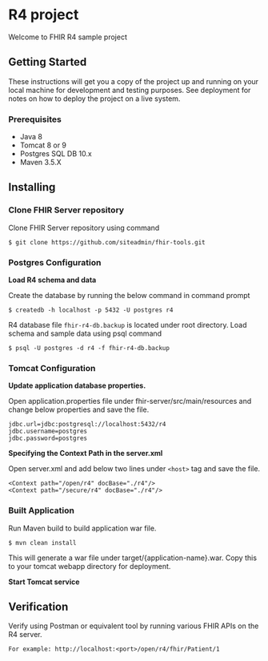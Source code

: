 # R4 project
Welcome to FHIR R4 sample project

## Getting Started
These instructions will get you a copy of the project up and running on your local machine for development and testing purposes. See deployment for notes on how to deploy the project on a live system.

### Prerequisites
*	Java 8
*	Tomcat 8 or 9
*	Postgres SQL DB 10.x
*	Maven 3.5.X

## Installing

### Clone FHIR Server repository 
Clone FHIR Server repository using command 

```
$ git clone https://github.com/siteadmin/fhir-tools.git
```

### Postgres Configuration

**Load R4 schema and data**

Create the database by running the below command in command prompt

```
$ createdb -h localhost -p 5432 -U postgres r4
```

R4 database file `fhir-r4-db.backup` is located under root directory. Load schema and sample data using psql command

```
$ psql -U postgres -d r4 -f fhir-r4-db.backup 
```

### Tomcat Configuration 

**Update application database properties.**

Open application.properties file under fhir-server/src/main/resources and change below properties and save the file. 

```  
jdbc.url=jdbc:postgresql://localhost:5432/r4
jdbc.username=postgres
jdbc.password=postgres
```

**Specifying the Context Path in the server.xml**

Open server.xml and add below two lines under `<host>` tag and save the file.

```
<Context path="/open/r4" docBase="./r4"/>
<Context path="/secure/r4" docBase="./r4"/>
```

### Built Application 
Run Maven build to build application war file. 
```
$ mvn clean install 
```
This will generate a war file under target/{application-name}.war. Copy this to your tomcat webapp directory for deployment.

**Start Tomcat service**

## Verification 
Verify using Postman or equivalent tool by running various FHIR APIs on the R4 server. 
```
For example: http://localhost:<port>/open/r4/fhir/Patient/1
```
  
